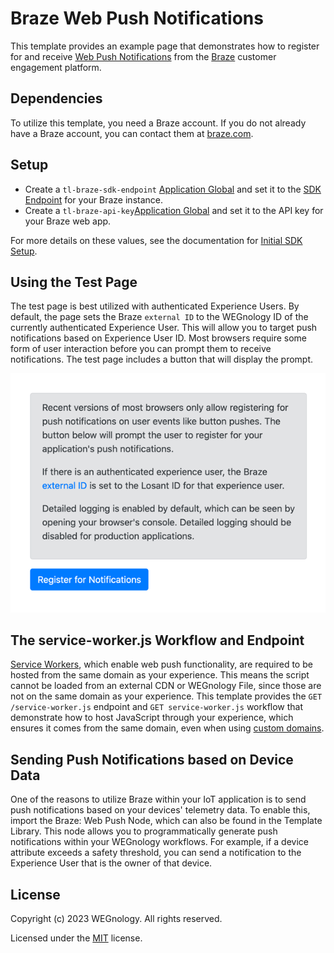 # Braze Web Push Notifications
This template provides an example page that demonstrates how to register for and receive [Web Push Notifications](https://www.braze.com/docs/developer_guide/platform_integration_guides/web/push_notifications/integration/) from the [Braze](https://www.braze.com) customer engagement platform.

## Dependencies
To utilize this template, you need a Braze account. If you do not already have a Braze account, you can contact them at [braze.com](https://www.braze.com).

## Setup
* Create a `tl-braze-sdk-endpoint` [Application Global](https://docs.app.wnology.io/applications/overview/#application-globals) and set it to the [SDK Endpoint](https://www.braze.com/docs/user_guide/administrative/access_braze/sdk_endpoints/) for your Braze instance.
* Create a `tl-braze-api-key`[Application Global](https://docs.app.wnology.io/applications/overview/#application-globals) and set it to the API key for your Braze web app.

For more details on these values, see the documentation for [Initial SDK Setup](https://www.braze.com/docs/developer_guide/platform_integration_guides/web/initial_sdk_setup/).

## Using the Test Page
The test page is best utilized with authenticated Experience Users. By default, the page sets the Braze `external ID` to the WEGnology ID of the currently authenticated Experience User. This will allow you to target push notifications based on Experience User ID. Most browsers require some form of user interaction before you can prompt them to receive notifications. The test page includes a button that will display the prompt.

![Braze Web Push Test Page](./braze-web-push.png)

## The service-worker.js Workflow and Endpoint
[Service Workers](https://developer.mozilla.org/en-US/docs/Web/API/Service_Worker_API), which enable web push functionality, are required to be hosted from the same domain as your experience. This means the script cannot be loaded from an external CDN or WEGnology File, since those are not on the same domain as your experience. This template provides the `GET /service-worker.js` endpoint and `GET service-worker.js` workflow that demonstrate how to host JavaScript through your experience, which ensures it comes from the same domain, even when using [custom domains](https://docs.app.wnology.io/experiences/domains/).

## Sending Push Notifications based on Device Data
One of the reasons to utilize Braze within your IoT application is to send push notifications based on your devices' telemetry data. To enable this, import the Braze: Web Push Node, which can also be found in the Template Library. This node allows you to programmatically generate push notifications within your WEGnology workflows. For example, if a device attribute exceeds a safety threshold, you can send a notification to the Experience User that is the owner of that device.

## License

Copyright (c) 2023 WEGnology. All rights reserved.

Licensed under the [MIT](https://github.com/WEGnology/wegnology-templates/blob/master/LICENSE.txt) license.